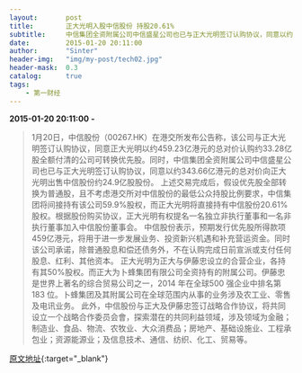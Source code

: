 ```yaml
---
layout:       post
title:        正大光明入股中信股份 持股20.61%
subtitle:     中信集团全资附属公司中信盛星公司也已与正大光明签订认购协议，同意以约343.66亿港元的总对价向正大光明出售中信股份约24.9亿股股份。
date:         2015-01-20 20:11:00
author:       "Sinter"
header-img:   "img/my-post/tech02.jpg"
header-mask:  0.3
catalog:      true
tags:
    - 第一财经
---
```


**2015-01-20 20:11:00**  **-**

> 1月20日，中信股份（00267.HK）在港交所发布公告称，该公司与正大光明签订认购协议，同意正大光明以约459.23亿港元的总对价认购约33.28亿股全额付清的公司可转换优先股。同时，中信集团全资附属公司中信盛星公司也已与正大光明签订认购协议，同意以约343.66亿港元的总对价向正大光明出售中信股份约24.9亿股股份。
上述交易完成后，假设优先股全部转换为普通股，且不考虑港交所对中信股份的最低公众持股比例要求，中信集团将间接持有该公司59.9%股权，而正大光明将直接持有中信股份20.61%股权。根据股份购买协议，正大光明有权提名一名独立非执行董事和一名非执行董事加入中信股份董事会。
中信股份表示，预期发行优先股所得款项459亿港元，将用于进一步发展业务、投资新兴机遇和补充营运资金。同时该公司承诺，除普通股息和偿还债务外，不在认购完成日前宣派或支付任何股息、红利、其他资本。
正大光明为正大与伊藤忠设立的合营企业，各持有其50%股权。而正大为卜蜂集团有限公司全资持有的附属公司。伊藤忠是世界上著名的综合贸易公司之一，2014 年在全球500 强企业中排名第183 位。卜蜂集团及其附属公司在全球范围内从事的业务涉及农工业、零售及电讯业务。 此外，中信股份与正大及伊藤忠签订战略合作协议，将共同设立一个战略合作委员会會，探索潜在的共同利益领域，涉及领域为金融；制造业、食品、物流、农牧业、大众消费品；房地产、基础设施业、工程承包业；资源能源业；及信息技术、通信、纺织、化工、贸易等。

[原文地址](http://www.yicai.com/news/4065751.html){:target="_blank"}


